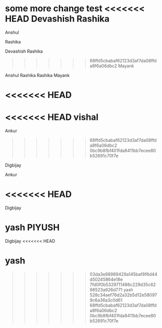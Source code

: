 some more change
test
<<<<<<< HEAD
Devashish
Rashika
=======





Anshul

Rashika



Devashish
Rashika

>>>>>>> 68ffd5cbabaf62123d3af7da08ffda8f6a06dbc2
Mayank

Anshul
Rashika
Rashika
Mayank

<<<<<<< HEAD
=======
<<<<<<< HEAD
vishal
=======
Ankur
>>>>>>> 68ffd5cbabaf62123d3af7da08ffda8f6a06dbc2
>>>>>>> 0bc9b8fbf401fda8411bb7ecee80b52691c70f7e

Digbijay

Ankur


<<<<<<< HEAD
=======

Digbijay

yash
PIYUSH
=======

Digbijay
<<<<<<< HEAD

yash
=======
>>>>>>> 03da3e88989429a145baf8f6d44d50245864e18e
>>>>>>> 7fd0f0b5329711486c229d35c6298523a926d771
yash
>>>>>>> 528c34aef76d2a32b5d12e580979c6a36a3c0d61
>>>>>>> 68ffd5cbabaf62123d3af7da08ffda8f6a06dbc2
>>>>>>> 0bc9b8fbf401fda8411bb7ecee80b52691c70f7e
